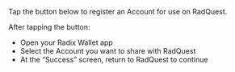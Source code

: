 Tap the button below to register an Account for use on RadQuest.

After tapping the button:

- Open your Radix Wallet app
- Select the Account you want to share with RadQuest
- At the “Success” screen, return to RadQuest to continue
